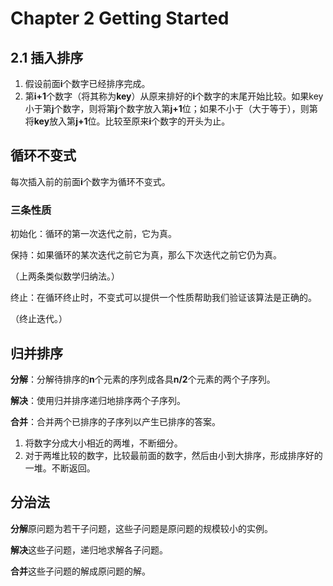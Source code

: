# Chapter 2 Getting Started

## 2.1 插入排序

1. 假设前面**i**个数字已经排序完成。
2. 第**i+1**个数字（将其称为**key**）从原来排好的**i**个数字的末尾开始比较。如果key小于第**j**个数字，则将第**j**个数字放入第**j+1**位；如果不小于（大于等于），则第将**key**放入第**j+1**位。比较至原来**i**个数字的开头为止。

## 循环不变式

每次插入前的前面**i**个数字为循环不变式。

### 三条性质

初始化：循环的第一次迭代之前，它为真。

保持：如果循环的某次迭代之前它为真，那么下次迭代之前它仍为真。

（上两条类似数学归纳法。）

终止：在循环终止时，不变式可以提供一个性质帮助我们验证该算法是正确的。

（终止迭代。）



## 归并排序

**分解**：分解待排序的**n**个元素的序列成各具**n/2**个元素的两个子序列。

**解决**：使用归并排序递归地排序两个子序列。

**合并**：合并两个已排序的子序列以产生已排序的答案。

1. 将数字分成大小相近的两堆，不断细分。
2. 对于两堆比较的数字，比较最前面的数字，然后由小到大排序，形成排序好的一堆。不断返回。

## 分治法

**分解**原问题为若干子问题，这些子问题是原问题的规模较小的实例。

**解决**这些子问题，递归地求解各子问题。

**合并**这些子问题的解成原问题的解。